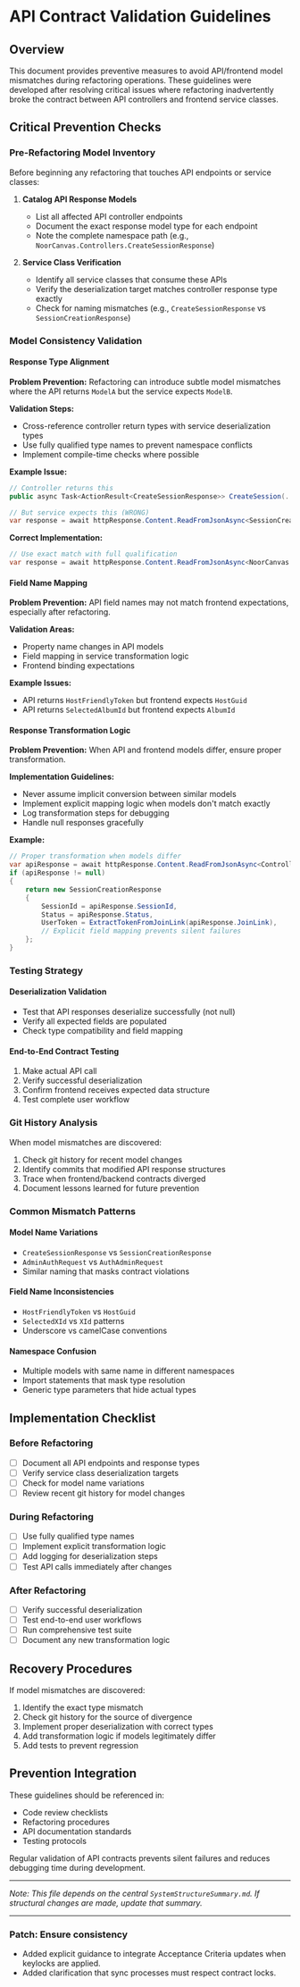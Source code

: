 # API Contract Validation Guidelines

## Overview
This document provides preventive measures to avoid API/frontend model mismatches during refactoring operations. These guidelines were developed after resolving critical issues where refactoring inadvertently broke the contract between API controllers and frontend service classes.

## Critical Prevention Checks

### Pre-Refactoring Model Inventory
Before beginning any refactoring that touches API endpoints or service classes:

1. **Catalog API Response Models**
   - List all affected API controller endpoints
   - Document the exact response model type for each endpoint
   - Note the complete namespace path (e.g., `NoorCanvas.Controllers.CreateSessionResponse`)

2. **Service Class Verification** 
   - Identify all service classes that consume these APIs
   - Verify the deserialization target matches controller response type exactly
   - Check for naming mismatches (e.g., `CreateSessionResponse` vs `SessionCreationResponse`)

### Model Consistency Validation

#### Response Type Alignment
**Problem Prevention:** Refactoring can introduce subtle model mismatches where the API returns `ModelA` but the service expects `ModelB`.

**Validation Steps:**
- Cross-reference controller return types with service deserialization types
- Use fully qualified type names to prevent namespace conflicts
- Implement compile-time checks where possible

**Example Issue:** 
```csharp
// Controller returns this
public async Task<ActionResult<CreateSessionResponse>> CreateSession(...)

// But service expects this (WRONG)
var response = await httpResponse.Content.ReadFromJsonAsync<SessionCreationResponse>();
```

**Correct Implementation:**
```csharp
// Use exact match with full qualification
var response = await httpResponse.Content.ReadFromJsonAsync<NoorCanvas.Controllers.CreateSessionResponse>();
```

#### Field Name Mapping
**Problem Prevention:** API field names may not match frontend expectations, especially after refactoring.

**Validation Areas:**
- Property name changes in API models
- Field mapping in service transformation logic
- Frontend binding expectations

**Example Issues:**
- API returns `HostFriendlyToken` but frontend expects `HostGuid`
- API returns `SelectedAlbumId` but frontend expects `AlbumId`

#### Response Transformation Logic
**Problem Prevention:** When API and frontend models differ, ensure proper transformation.

**Implementation Guidelines:**
- Never assume implicit conversion between similar models
- Implement explicit mapping logic when models don't match exactly
- Log transformation steps for debugging
- Handle null responses gracefully

**Example:**
```csharp
// Proper transformation when models differ
var apiResponse = await httpResponse.Content.ReadFromJsonAsync<Controllers.CreateSessionResponse>();
if (apiResponse != null)
{
    return new SessionCreationResponse
    {
        SessionId = apiResponse.SessionId,
        Status = apiResponse.Status,
        UserToken = ExtractTokenFromJoinLink(apiResponse.JoinLink),
        // Explicit field mapping prevents silent failures
    };
}
```

### Testing Strategy

#### Deserialization Validation
- Test that API responses deserialize successfully (not null)
- Verify all expected fields are populated
- Check type compatibility and field mapping

#### End-to-End Contract Testing
1. Make actual API call
2. Verify successful deserialization
3. Confirm frontend receives expected data structure
4. Test complete user workflow

### Git History Analysis

When model mismatches are discovered:
1. Check git history for recent model changes
2. Identify commits that modified API response structures
3. Trace when frontend/backend contracts diverged
4. Document lessons learned for future prevention

### Common Mismatch Patterns

#### Model Name Variations
- `CreateSessionResponse` vs `SessionCreationResponse`
- `AdminAuthRequest` vs `AuthAdminRequest`  
- Similar naming that masks contract violations

#### Field Name Inconsistencies
- `HostFriendlyToken` vs `HostGuid`
- `SelectedXId` vs `XId` patterns
- Underscore vs camelCase conventions

#### Namespace Confusion
- Multiple models with same name in different namespaces
- Import statements that mask type resolution
- Generic type parameters that hide actual types

## Implementation Checklist

### Before Refactoring
- [ ] Document all API endpoints and response types
- [ ] Verify service class deserialization targets
- [ ] Check for model name variations
- [ ] Review recent git history for model changes

### During Refactoring
- [ ] Use fully qualified type names
- [ ] Implement explicit transformation logic
- [ ] Add logging for deserialization steps
- [ ] Test API calls immediately after changes

### After Refactoring
- [ ] Verify successful deserialization
- [ ] Test end-to-end user workflows
- [ ] Run comprehensive test suite
- [ ] Document any new transformation logic

## Recovery Procedures

If model mismatches are discovered:
1. Identify the exact type mismatch
2. Check git history for the source of divergence
3. Implement proper deserialization with correct types
4. Add transformation logic if models legitimately differ
5. Add tests to prevent regression

## Prevention Integration

These guidelines should be referenced in:
- Code review checklists
- Refactoring procedures
- API documentation standards
- Testing protocols

Regular validation of API contracts prevents silent failures and reduces debugging time during development.

---

_Note: This file depends on the central `SystemStructureSummary.md`. If structural changes are made, update that summary._


---
### Patch: Ensure consistency
- Added explicit guidance to integrate Acceptance Criteria updates when keylocks are applied.
- Added clarification that sync processes must respect contract locks.